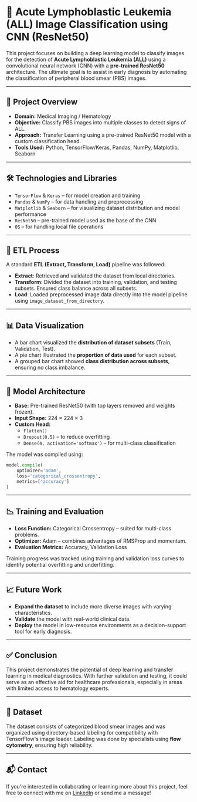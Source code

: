 # 🧬 Acute Lymphoblastic Leukemia (ALL) Image Classification using CNN (ResNet50)

This project focuses on building a deep learning model to classify images for the detection of **Acute Lymphoblastic Leukemia (ALL)** using a convolutional neural network (CNN) with a **pre-trained ResNet50** architecture. The ultimate goal is to assist in early diagnosis by automating the classification of peripheral blood smear (PBS) images.

---

## 📌 Project Overview

- **Domain:** Medical Imaging / Hematology  
- **Objective:** Classify PBS images into multiple classes to detect signs of ALL.  
- **Approach:** Transfer Learning using a pre-trained ResNet50 model with a custom classification head.  
- **Tools Used:** Python, TensorFlow/Keras, Pandas, NumPy, Matplotlib, Seaborn

---

## 🛠️ Technologies and Libraries

- `TensorFlow` & `Keras` – for model creation and training  
- `Pandas` & `NumPy` – for data handling and preprocessing  
- `Matplotlib` & `Seaborn` – for visualizing dataset distribution and model performance  
- `ResNet50` – pre-trained model used as the base of the CNN  
- `OS` – for handling local file operations

---

## 🔁 ETL Process

A standard **ETL (Extract, Transform, Load)** pipeline was followed:

- **Extract**: Retrieved and validated the dataset from local directories.
- **Transform**: Divided the dataset into training, validation, and testing subsets. Ensured class balance across all subsets.
- **Load**: Loaded preprocessed image data directly into the model pipeline using `image_dataset_from_directory`.

---

## 📊 Data Visualization

- A bar chart visualized the **distribution of dataset subsets** (Train, Validation, Test).
- A pie chart illustrated the **proportion of data used** for each subset.
- A grouped bar chart showed **class distribution across subsets**, ensuring no class imbalance.

---

## 🧠 Model Architecture

- **Base:** Pre-trained ResNet50 (with top layers removed and weights frozen).
- **Input Shape:** 224 × 224 × 3
- **Custom Head:**  
  - `Flatten()`  
  - `Dropout(0.5)` – to reduce overfitting  
  - `Dense(4, activation='softmax')` – for multi-class classification

The model was compiled using:
```python
model.compile(
    optimizer='adam',
    loss='categorical_crossentropy',
    metrics=['accuracy']
)
```

---

## 📉 Training and Evaluation

- **Loss Function:** Categorical Crossentropy – suited for multi-class problems.
- **Optimizer:** Adam – combines advantages of RMSProp and momentum.
- **Evaluation Metrics:** Accuracy, Validation Loss

Training progress was tracked using training and validation loss curves to identify potential overfitting and underfitting.

---

## 📈 Future Work

- **Expand the dataset** to include more diverse images with varying characteristics.
- **Validate** the model with real-world clinical data.
- **Deploy** the model in low-resource environments as a decision-support tool for early diagnosis.

---

## ✅ Conclusion

This project demonstrates the potential of deep learning and transfer learning in medical diagnostics. With further validation and testing, it could serve as an effective aid for healthcare professionals, especially in areas with limited access to hematology experts.

---

## 📁 Dataset

The dataset consists of categorized blood smear images and was organized using directory-based labeling for compatibility with TensorFlow's image loader. Labeling was done by specialists using **flow cytometry**, ensuring high reliability.

---

## 📬 Contact

If you're interested in collaborating or learning more about this project, feel free to connect with me on [LinkedIn](https://www.linkedin.com) or send me a message!
